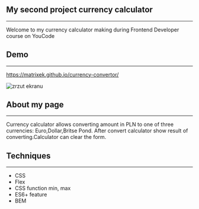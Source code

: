 ## My second project currency calculator 
---

Welcome to my currency calculator making during Frontend Developer course on YouCode

## Demo
---

https://matrixek.github.io/currency-convertor/

![zrzut ekranu](https://user-images.githubusercontent.com/123593832/216793446-443ee000-444e-42c9-88f6-a7b8a5f47f39.png)

## About my page
---
Currency calculator allows converting amount in PLN to one of three currencies: Euro,Dollar,Britse Pond. After convert calculator show result of converting.Calculator can clear the form.

## Techniques
---
- CSS
- Flex
- CSS function min, max
- ES6+ feature
- BEM
